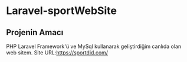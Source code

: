# Laravel-sportWebSite
## Projenin Amacı

PHP Laravel Framework'ü ve MySql kullanarak geliştirdiğim canlıda olan web sitem. 
Site URL:https://sportdid.com/
